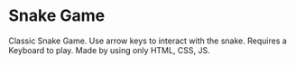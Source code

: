 # Snake Game
Classic Snake Game. Use arrow keys to interact with the snake. Requires a Keyboard to play. Made by using only HTML, CSS, JS.
